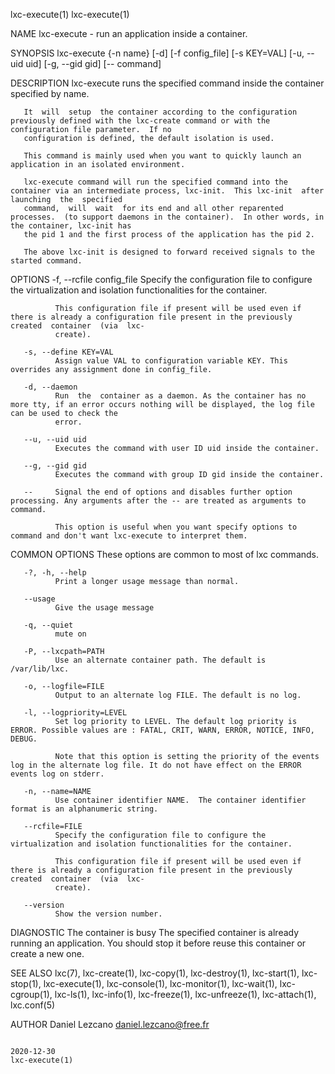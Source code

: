 lxc-execute(1)                                                                                                                                        lxc-execute(1)

NAME
       lxc-execute - run an application inside a container.

SYNOPSIS
       lxc-execute {-n name} [-d] [-f config_file] [-s KEY=VAL] [-u, --uid uid] [-g, --gid gid] [-- command]

DESCRIPTION
       lxc-execute runs the specified command inside the container specified by name.

       It  will  setup  the container according to the configuration previously defined with the lxc-create command or with the configuration file parameter.  If no
       configuration is defined, the default isolation is used.

       This command is mainly used when you want to quickly launch an application in an isolated environment.

       lxc-execute command will run the specified command into the container via an intermediate process, lxc-init.  This lxc-init  after  launching  the  specified
       command,  will  wait  for its end and all other reparented processes.  (to support daemons in the container).  In other words, in the container, lxc-init has
       the pid 1 and the first process of the application has the pid 2.

       The above lxc-init is designed to forward received signals to the started command.

OPTIONS
       -f, --rcfile config_file
              Specify the configuration file to configure the virtualization and isolation functionalities for the container.

              This configuration file if present will be used even if there is already a configuration file present in the previously created  container  (via  lxc-
              create).

       -s, --define KEY=VAL
              Assign value VAL to configuration variable KEY. This overrides any assignment done in config_file.

       -d, --daemon
              Run  the  container as a daemon. As the container has no more tty, if an error occurs nothing will be displayed, the log file can be used to check the
              error.

       --u, --uid uid
              Executes the command with user ID uid inside the container.

       --g, --gid gid
              Executes the command with group ID gid inside the container.

       --     Signal the end of options and disables further option processing. Any arguments after the -- are treated as arguments to command.

              This option is useful when you want specify options to command and don't want lxc-execute to interpret them.

COMMON OPTIONS
       These options are common to most of lxc commands.

       -?, -h, --help
              Print a longer usage message than normal.

       --usage
              Give the usage message

       -q, --quiet
              mute on

       -P, --lxcpath=PATH
              Use an alternate container path. The default is /var/lib/lxc.

       -o, --logfile=FILE
              Output to an alternate log FILE. The default is no log.

       -l, --logpriority=LEVEL
              Set log priority to LEVEL. The default log priority is ERROR. Possible values are : FATAL, CRIT, WARN, ERROR, NOTICE, INFO, DEBUG.

              Note that this option is setting the priority of the events log in the alternate log file. It do not have effect on the ERROR events log on stderr.

       -n, --name=NAME
              Use container identifier NAME.  The container identifier format is an alphanumeric string.

       --rcfile=FILE
              Specify the configuration file to configure the virtualization and isolation functionalities for the container.

              This configuration file if present will be used even if there is already a configuration file present in the previously created  container  (via  lxc-
              create).

       --version
              Show the version number.

DIAGNOSTIC
       The container is busy
              The specified container is already running an application. You should stop it before reuse this container or create a new one.

SEE ALSO
       lxc(7),  lxc-create(1),  lxc-copy(1),  lxc-destroy(1), lxc-start(1), lxc-stop(1), lxc-execute(1), lxc-console(1), lxc-monitor(1), lxc-wait(1), lxc-cgroup(1),
       lxc-ls(1), lxc-info(1), lxc-freeze(1), lxc-unfreeze(1), lxc-attach(1), lxc.conf(5)

AUTHOR
       Daniel Lezcano <daniel.lezcano@free.fr>

                                                                             2020-12-30                                                               lxc-execute(1)
